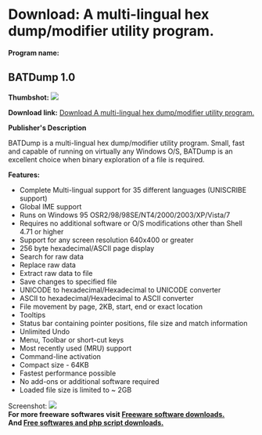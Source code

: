 # Download: A multi-lingual hex dump/modifier utility program.

**Program name:**

## BATDump 1.0

  
**Thumbshot:** ![](http://www.freewarefiles.com/screenshot/batdump_md.jpg)   
  
**Download link:** [Download A multi-lingual hex dump/modifier utility program.](http://freesoftwares.boysofts.com/BATDump_program_64897.html)  
  


**Publisher's Description**  
  


BATDump is a multi-lingual hex dump/modifier utility program. Small, fast and capable of running on virtually any Windows O/S, BATDump is an excellent choice when binary exploration of a file is required. 

**Features:**

  * Complete Multi-lingual support for 35 different languages (UNISCRIBE support) 
  * Global IME support 
  * Runs on Windows 95 OSR2/98/98SE/NT4/2000/2003/XP/Vista/7 
  * Requires no additional software or O/S modifications other than Shell 4.71 or higher 
  * Support for any screen resolution 640x400 or greater 
  * 256 byte hexadecimal/ASCII page display 
  * Search for raw data 
  * Replace raw data 
  * Extract raw data to file 
  * Save changes to specified file 
  * UNICODE to hexadecimal/Hexadecimal to UNICODE converter 
  * ASCII to hexadecimal/Hexadecimal to ASCII converter 
  * File movement by page, 2KB, start, end or exact location 
  * Tooltips 
  * Status bar containing pointer positions, file size and match information 
  * Unlimited Undo 
  * Menu, Toolbar or short-cut keys 
  * Most recently used (MRU) support 
  * Command-line activation 
  * Compact size - 64KB 
  * Fastest performance possible 
  * No add-ons or additional software required 
  * Loaded file size is limited to ~ 2GB 

  
  
Screenshot: ![](http://www.freewarefiles.com/screenshot/batdump.jpg)   
**For more freeware softwares visit [Freeware software downloads.](http://freesoftwares.boysofts.com/)**   
**And [Free softwares and php script downloads.](http://www.boysofts.com/)**
